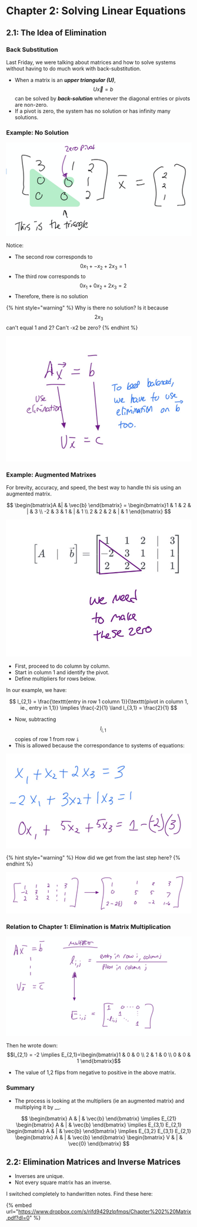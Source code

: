 # Chapter 2: Solving Linear Equations

## 2.1: The Idea of Elimination

### Back Substitution

Last Friday, we were talking about matrices and how to solve systems without having to do much work with back-substitution.

* When a matrix is an _**upper triangular \(U\)**_, $$U\vec{x}=b$$ can be solved by _**back-solution**_ whenever the diagonal entries or pivots are non-zero.
* If a pivot is zero, the system has no solution or has infinity many solutions.

### Example: No Solution

![](../../.gitbook/assets/image%20%28601%29.png)

Notice:

* The second row corresponds to $$0x_1+-x_2+2x_3=1$$ 
* The third row corresponds to $$0x_1+0x_2+2x_3=2$$ 
* Therefore, there is no solution

{% hint style="warning" %}
Why is there no solution? Is it because $$2x_3$$ can't equal 1 and 2? Can't -x2 be zero?
{% endhint %}

![](../../.gitbook/assets/image%20%28599%29.png)

### Example: Augmented Matrixes

For brevity, accuracy, and speed, the best way to handle thi sis using an augmented matrix.

$$
\begin{bmatrix}A &| &  \vec{b} \end{bmatrix} = \begin{bmatrix}1 & 1 & 2 & | & 3 \\ -2 & 3 & 1 & | & 1 \\ 2 & 2 & 2 & | & 1 \end{bmatrix}
$$

![](../../.gitbook/assets/image%20%28596%29.png)

* First, proceed to do column by column. 
* Start in column 1 and identify the pivot.
* Define multipliers for rows below.

In our example, we have:

$$
l_{2,1} = \frac{\texttt{entry in row 1 column 1}}{\texttt{pivot in column 1, ie., entry in 1,1}} \implies \frac{-2}{1} \land l_{3,1} = \frac{2}{1}
$$

* Now, subtracting $$l_{i, 1}$$ copies of row 1 from row `i`
* This is allowed because the correspondance to systems of equations:

![](../../.gitbook/assets/image%20%28602%29.png)

{% hint style="warning" %}
How did we get from the last step here?
{% endhint %}

![](../../.gitbook/assets/image%20%28598%29.png)

### Relation to Chapter 1: Elimination is Matrix Multiplication

![](../../.gitbook/assets/image%20%28595%29.png)

Then he wrote down: $$l_{2,1} = -2 \implies E_{2,1}=\begin{bmatrix}1 & 0 & 0 \\ 2 & 1 & 0 \\ 0 & 0 & 1 \end{bmatrix}$$ 

* The value of 1,2 flips from negative to positive in the above matrix.

### Summary

* The process is looking at the multipliers \(ie an augmented matrix\) and multiplying it by \_\_.

$$
\begin{bmatrix} A & | & \vec{b} \end{bmatrix} \implies E_{21}
\begin{bmatrix} A & | & \vec{b} \end{bmatrix} 
\implies E_{3,1} E_{2,1} 
\begin{bmatrix} A & | & \vec{b} \end{bmatrix} 
\implies E_{3,2} E_{3,1} E_{2,1}
\begin{bmatrix} A & | & \vec{b} \end{bmatrix} 
\begin{bmatrix} V & | & \vec{0} \end{bmatrix}
$$

## 2.2: Elimination Matrices and Inverse Matrices

* Inverses are unique.
* Not every square matrix has an inverse.

I switched completely to handwritten notes. Find these here:

{% embed url="https://www.dropbox.com/s/rifd9429zlpfmqs/Chapter%202%20Matrix.pdf?dl=0" %}



